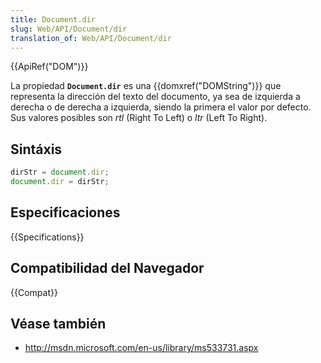 ```yaml
---
title: Document.dir
slug: Web/API/Document/dir
translation_of: Web/API/Document/dir
---
```

{{ApiRef("DOM")}}

La propiedad **`Document.dir`** es una {{domxref("DOMString")}} que representa la dirección del texto del documento, ya sea de izquierda a derecha o de derecha a izquierda, siendo la primera el valor por defecto. Sus valores posibles son _rtl_ (Right To Left) o _ltr_ (Left To Right).

## Sintáxis

```js
dirStr = document.dir;
document.dir = dirStr;
```

## Especificaciones

{{Specifications}}

## Compatibilidad del Navegador

{{Compat}}

## Véase también

- <http://msdn.microsoft.com/en-us/library/ms533731.aspx>
